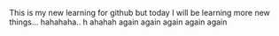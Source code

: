 This is my new learning for github
but today I will be learning more new things... hahahaha.. h ahahah
again again again again again